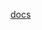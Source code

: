 [docs](https://raw.githubusercontent.com/MikalaiYatsyna/terraform-aws-argo-cd/master/README.md ':include')